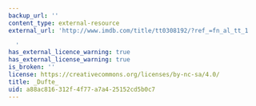 ```yaml
---
backup_url: ''
content_type: external-resource
external_url: 'http://www.imdb.com/title/tt0308192/?ref_=fn_al_tt_1

  '
has_external_licence_warning: true
has_external_license_warning: true
is_broken: ''
license: https://creativecommons.org/licenses/by-nc-sa/4.0/
title: _Dufte_
uid: a88ac816-312f-4f77-a7a4-25152cd5b0c7
---
```

